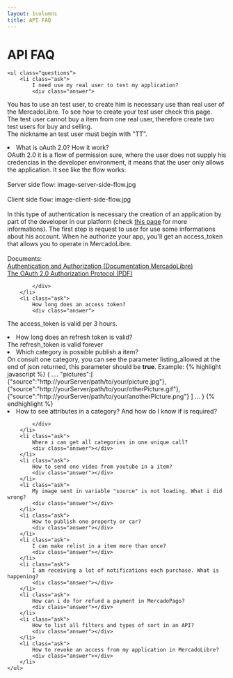 ```yaml
---
layout: 1columns
title: API FAQ
---
```


<h1>API FAQ</h1>
    
<div class="frequent-questions">

    <ul class="questions">
        <li class="ask">
            I need use my real user to test my application?
            <div class="answer">
You has to use an test user, to create him is necessary use than real user of the MercadoLibre. To see how to create your test user check this page.<br />
The test user cannot buy a item from one real user, therefore create two test users for buy and selling.<br />
The nickname an test user must begin with "TT".
            </div>
        </li>
        <li class="ask">
            What is oAuth 2.0? How it work?
            <div class="answer">
OAuth 2.0 it is a flow of permission sure, where the user does not supply his credencias in the developer environment, it means that the user only allows the application. It see like the flow works:
<br /><br />
Server side flow:
image-server-side-flow.jpg
<br /><br />
Client side flow:
image-client-side-flow.jpg
<br /><br />
In this type of authentication is necessary the creation of an application by part of the developer in our platform (check <a href='/first-step/#register'>this page</a> for more informations).
The first step is request to user for use some informations about his account. When he authorize your app, you'll get an access_token that allows you to operate in MercadoLibre.
<br /><br />
Documents:<br />
<a href='/authentication-and-authorization/'>Authentication and Authorization (Documentation MercadoLibre)</a>
<br />
<a href='http://tools.ietf.org/pdf/draft-ietf-oauth-v2-12.pdf' target='_blank'>The OAuth 2.0 Authorization Protocol (PDF)</a>

            </div>
        </li>
        <li class="ask">
            How long does an access token?
            <div class="answer">
The access_token is valid per 3 hours.
            </div>
        </li>
        <!-- <li class="ask">
            How to check if my access token is valid?
            <div class="answer">
                ???????????????????
            </div>
        </li> -->
        <li class="ask">
            How long does an refresh token is valid?
            <div class="answer">
The refresh_token is valid forever
            </div>
        </li>
        <li class="ask">
            Which category is possible publish a item?
            <div class="answer">
On consult one category, you can see the parameter listing_allowed at the end of json returned,  this parameter should be <b>true</b>.
Example:
{% highlight javascript %}
{
 ....
 "pictures":[
    {"source":"http://yourServer/path/to/your/picture.jpg"},
    {"source":"http://yourServer/path/to/your/otherPicture.gif"},
    {"source":"http://yourServer/path/to/your/anotherPicture.png"}
 ]
 ...
}
{% endhighlight %}      
            </div>
        </li>
        <li class="ask">
            How to see attributes in a category? And how do I know if is required?
            <div class="answer">
                
            </div>
        </li>
        <li class="ask">
            Where i can get all categories in one unique call?
            <div class="answer"></div>
        </li>
        <li class="ask">
            How to send one video from youtube in a item?
            <div class="answer"></div>
        </li>
        <li class="ask">
            My image sent in variable "source" is not loading. What i did wrong?
            <div class="answer"></div>
        </li>
        <li class="ask">
            How to publish one property or car?
            <div class="answer"></div>
        </li>
        <li class="ask">
            I can make relist in a item more than once?
            <div class="answer"></div>
        </li>
        <li class="ask">
            I am receiving a lot of notifications each purchase. What is happening?
            <div class="answer"></div>
        </li>
        <li class="ask">
            How can i do for refund a payment in MercadoPago?
            <div class="answer"></div>
        </li>
        <li class="ask">
            How to list all filters and types of sort in an API?
            <div class="answer"></div>
        </li>
        <li class="ask">
            How to revoke an access from my application in MercadoLibre?
            <div class="answer"></div>
        </li>
    </ul>
</div>
<script type="text/javascript">
window.onload = function() {
	$(".questions .ask").click(function() {
		if($(this).find(".answer").css('display') == 'none') {
			$(this).find(".answer").slideDown()
		} else {
			$(this).find(".answer").slideUp()
		}
	});
}
</script>


